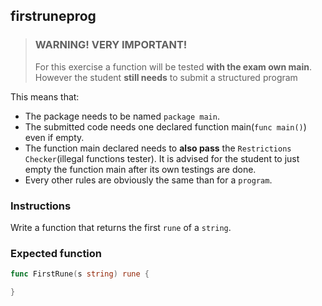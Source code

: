 ## firstruneprog

> ### **WARNING! VERY IMPORTANT!**
>
> For this exercise a function will be tested **with the exam own main**. However the student **still needs** to submit a structured program

This means that:

- The package needs to be named `package main`.
- The submitted code needs one declared function main(```func main()```) even if empty.
- The function main declared needs to **also pass** the `Restrictions Checker`(illegal functions tester). It is advised for the student to just empty the function main after its own testings are done.
- Every other rules are obviously the same than for a `program`.

### Instructions

Write a function that returns the first `rune` of a `string`.

### Expected function

```go
func FirstRune(s string) rune {

}
```

